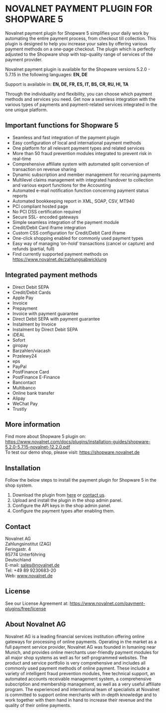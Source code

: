 # NOVALNET PAYMENT PLUGIN FOR SHOPWARE 5
Novalnet payment plugin for Shopware 5 simplifies your daily work by automating the entire payment process, from checkout till collection. This plugin is designed to help you increase your sales by offering various payment methods on a one-page checkout. The plugin which is perfectly adjusted to the Shopware shop with top-quality range of services of the payment provider.

Novalnet payment plugin is available for the Shopware versions 5.2.0 - 5.7.15  in the following languages: <b>EN, DE</b>

Support is available in: <b> EN, DE, FR, ES, IT, BS, CR, RU, HI, TA</b>

Through the individuality and flexibility, you can choose which payment methods and services you need. Get now a seamless integration with the various types of payments and payment-related services integrated in the one unique platform.

## Important functions for Shopware 5
* Seamless and fast integration of the payment plugin
* Easy configuration of local and international payment methods
* One platform for all relevant payment types and related services
* More than 50 fraud prevention modules integrated to prevent risk in real-time
* Comprehensive affiliate system with automated split conversion of transaction on revenue sharing
* Dynamic subscription and member management for recurring payments
* Multilevel claims management with integrated handover to collection and various export functions for the Accounting
* Automated e-mail notification function concerning payment status reports
* Automated bookkeeping report in XML, SOAP, CSV, MT940
* PCI compliant hosted page
* No PCI DSS certification required
* Secure SSL- encoded gateways
* Simple seamless integration of the payment module
* Credit/Debit Card iframe integration
* Custom CSS configuration for Credit/Debit Card iframe
* One-click shopping enabled for commonly used payment types
* Easy way of managing ‘on-hold’ transactions (cancel or capture) and refunds (partial, full)
* Find currently supported payment methods on https://www.novalnet.de/zahlungsabwicklung

## Integrated payment methods

- Direct Debit SEPA
- Credit/Debit Cards
- Apple Pay
- Invoice
- Prepayment
- Invoice with payment guarantee
- Direct Debit SEPA with payment guarantee
- Instalment by Invoice
- Instalment by Direct Debit SEPA
- iDEAL
- Sofort
- giropay
- Barzahlen/viacash
- Przelewy24
- eps
- PayPal
- PostFinance Card
- PostFinance E-Finance
- Bancontact
- Multibanco
- Online bank transfer
- Alipay
- WeChat Pay
- Trustly

## More information
Find more about Shopware 5 plugin on: https://www.novalnet.com/docs/plugins/installation-guides/shopware-5.2.0-5.7.15-novalnet-12.2.0.pdf<br>
To test our demo shop, please visit: https://shopware.novalnet.de

## Installation
Follow the below steps to install the payment plugin for Shopware 5 in the shop system.

1. Download the plugin from <a href="https://store.shopware.com/noval18225137976f/novalnet-zahlungs-plugin.html"> here</a> or <a href="https://www.novalnet.de/kontakt/sales"> contact us</a>.
2. Upload and install the plugin in the shop admin panel.
3. Configure the API keys in the shop admin panel.
4. Configure the payment types after enabling them.

## Contact
Novalnet AG<br>
Zahlungsinstitut (ZAG)<br>
Feringastr. 4 <br>
85774 Unterföhring <br>
Deutschland<br>
E-mail: sales@novalnet.de<br>
Tel: +49 89 9230683-20<br>
Web: www.novalnet.de

## License
See our License Agreement at: https://www.novalnet.com/payment-plugins/free/license

## About Novalnet AG
Novalnet AG is a leading financial services institution offering online gateways for processing of online payments. Operating in the market as a full payment service provider, Novalnet AG was founded in Ismaning near Munich, and provides online merchants user-friendly payment modules for all major shop systems as well as for self-programmed websites. The product and service portfolio is very comprehensive and includes all commonly used payment methods of online payment. These include a variety of intelligent fraud prevention modules, free technical support, an automated accounts receivable management system, a comprehensive subscription and membership management, as well as a very useful affiliate program. The experienced and international team of specialists at Novalnet is committed to support online merchants with in-depth knowledge and to work together with them hand in hand to increase their revenue and the quality of their online payments.

